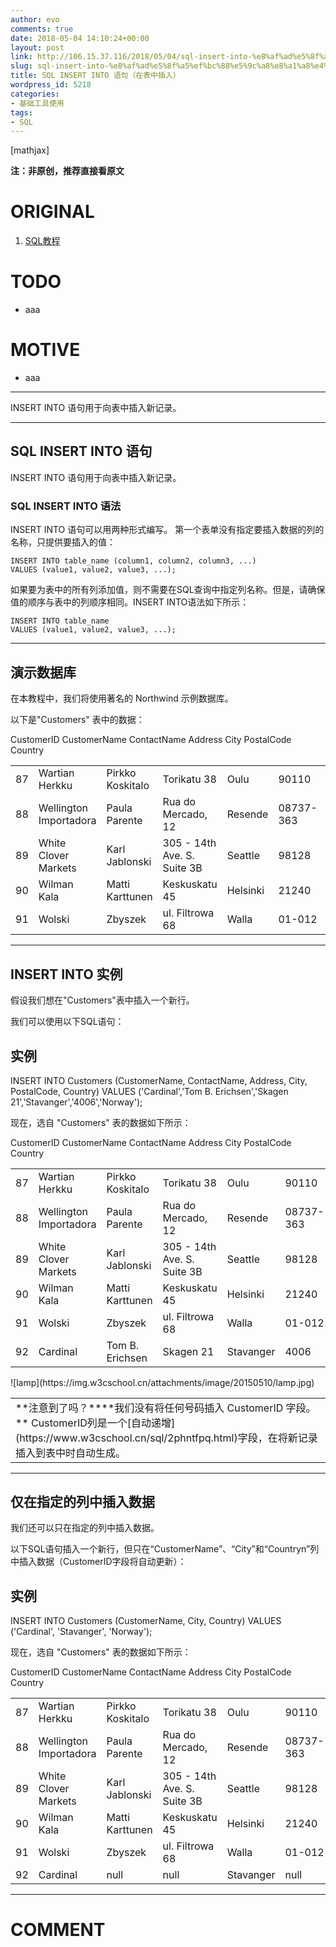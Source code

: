 ```yaml
---
author: evo
comments: true
date: 2018-05-04 14:10:24+00:00
layout: post
link: http://106.15.37.116/2018/05/04/sql-insert-into-%e8%af%ad%e5%8f%a5%ef%bc%88%e5%9c%a8%e8%a1%a8%e4%b8%ad%e6%8f%92%e5%85%a5%ef%bc%89/
slug: sql-insert-into-%e8%af%ad%e5%8f%a5%ef%bc%88%e5%9c%a8%e8%a1%a8%e4%b8%ad%e6%8f%92%e5%85%a5%ef%bc%89
title: SQL INSERT INTO 语句（在表中插入）
wordpress_id: 5218
categories:
- 基础工具使用
tags:
- SQL
---
```


<!-- more -->

[mathjax]

**注：非原创，推荐直接看原文**


# ORIGINAL





 	
  1. [SQL教程](https://www.w3cschool.cn/sql/)




# TODO





 	
  * aaa




# MOTIVE





 	
  * aaa





* * *




INSERT INTO 语句用于向表中插入新记录。






* * *





## SQL INSERT INTO 语句


INSERT INTO 语句用于向表中插入新记录。


### SQL INSERT INTO 语法


INSERT INTO 语句可以用两种形式编写。
第一个表单没有指定要插入数据的列的名称，只提供要插入的值：

    
    INSERT INTO table_name (column1, column2, column3, ...)
    VALUES (value1, value2, value3, ...);


如果要为表中的所有列添加值，则不需要在SQL查询中指定列名称。但是，请确保值的顺序与表中的列顺序相同。INSERT INTO语法如下所示：

    
    INSERT INTO table_name
    VALUES (value1, value2, value3, ...);






* * *





## 演示数据库


在本教程中，我们将使用著名的 Northwind 示例数据库。

以下是"Customers" 表中的数据：
<table class="reference notranslate " >
<tbody >
<tr >
CustomerID
CustomerName
ContactName
Address
City
PostalCode
Country
</tr>
<tr >

<td >87
</td>

<td >Wartian Herkku
</td>

<td >Pirkko Koskitalo
</td>

<td >Torikatu 38
</td>

<td >Oulu
</td>

<td >90110
</td>

<td >Finland
</td>
</tr>
<tr >

<td >88
</td>

<td >Wellington Importadora
</td>

<td >Paula Parente
</td>

<td >Rua do Mercado, 12
</td>

<td >Resende
</td>

<td >08737-363
</td>

<td >Brazil
</td>
</tr>
<tr >

<td >89
</td>

<td >White Clover Markets
</td>

<td >Karl Jablonski
</td>

<td >305 - 14th Ave. S. Suite 3B
</td>

<td >Seattle
</td>

<td >98128
</td>

<td >USA
</td>
</tr>
<tr >

<td >90
</td>

<td >Wilman Kala
</td>

<td >Matti Karttunen
</td>

<td >Keskuskatu 45
</td>

<td >Helsinki
</td>

<td >21240
</td>

<td >Finland
</td>
</tr>
<tr >

<td >91
</td>

<td >Wolski
</td>

<td >Zbyszek
</td>

<td >ul. Filtrowa 68
</td>

<td >Walla
</td>

<td >01-012
</td>

<td >Poland
</td>
</tr>
</tbody>
</table>




* * *





## INSERT INTO 实例


假设我们想在"Customers"表中插入一个新行。

我们可以使用以下SQL语句：





## 实例




INSERT INTO Customers (CustomerName, ContactName, Address, City, PostalCode, Country)
VALUES ('Cardinal','Tom B. Erichsen','Skagen 21','Stavanger','4006','Norway');





现在，选自 "Customers" 表的数据如下所示：
<table class="reference notranslate " >
<tbody >
<tr >
CustomerID
CustomerName
ContactName
Address
City
PostalCode
Country
</tr>
<tr >

<td >87
</td>

<td >Wartian Herkku
</td>

<td >Pirkko Koskitalo
</td>

<td >Torikatu 38
</td>

<td >Oulu
</td>

<td >90110
</td>

<td >Finland
</td>
</tr>
<tr >

<td >88
</td>

<td >Wellington Importadora
</td>

<td >Paula Parente
</td>

<td >Rua do Mercado, 12
</td>

<td >Resende
</td>

<td >08737-363
</td>

<td >Brazil
</td>
</tr>
<tr >

<td >89
</td>

<td >White Clover Markets
</td>

<td >Karl Jablonski
</td>

<td >305 - 14th Ave. S. Suite 3B
</td>

<td >Seattle
</td>

<td >98128
</td>

<td >USA
</td>
</tr>
<tr >

<td >90
</td>

<td >Wilman Kala
</td>

<td >Matti Karttunen
</td>

<td >Keskuskatu 45
</td>

<td >Helsinki
</td>

<td >21240
</td>

<td >Finland
</td>
</tr>
<tr >

<td >91
</td>

<td >Wolski
</td>

<td >Zbyszek
</td>

<td >ul. Filtrowa 68
</td>

<td >Walla
</td>

<td >01-012
</td>

<td >Poland
</td>
</tr>
<tr >

<td >92
</td>

<td >Cardinal
</td>

<td >Tom B. Erichsen
</td>

<td >Skagen 21
</td>

<td >Stavanger
</td>

<td >4006
</td>

<td >Norway
</td>
</tr>
</tbody>
</table>

<table class="lamp" >
<tbody >
<tr >
![lamp](https://img.w3cschool.cn/attachments/image/20150510/lamp.jpg)

<td >**注意到了吗？****我们没有将任何号码插入 CustomerID 字段。**
CustomerID列是一个[自动递增](https://www.w3cschool.cn/sql/2phntfpq.html)字段，在将新记录插入到表中时自动生成。
</td>
</tr>
</tbody>
</table>




* * *





## 仅在指定的列中插入数据


我们还可以只在指定的列中插入数据。

以下SQL语句插入一个新行，但只在“CustomerName”、“City”和“Countryn”列中插入数据（CustomerID字段将自动更新）：





## 实例




INSERT INTO Customers (CustomerName, City, Country)
VALUES ('Cardinal', 'Stavanger', 'Norway');





现在，选自 "Customers" 表的数据如下所示：
<table class="reference notranslate " >
<tbody >
<tr >
CustomerID
CustomerName
ContactName
Address
City
PostalCode
Country
</tr>
<tr >

<td >87
</td>

<td >Wartian Herkku
</td>

<td >Pirkko Koskitalo
</td>

<td >Torikatu 38
</td>

<td >Oulu
</td>

<td >90110
</td>

<td >Finland
</td>
</tr>
<tr >

<td >88
</td>

<td >Wellington Importadora
</td>

<td >Paula Parente
</td>

<td >Rua do Mercado, 12
</td>

<td >Resende
</td>

<td >08737-363
</td>

<td >Brazil
</td>
</tr>
<tr >

<td >89
</td>

<td >White Clover Markets
</td>

<td >Karl Jablonski
</td>

<td >305 - 14th Ave. S. Suite 3B
</td>

<td >Seattle
</td>

<td >98128
</td>

<td >USA
</td>
</tr>
<tr >

<td >90
</td>

<td >Wilman Kala
</td>

<td >Matti Karttunen
</td>

<td >Keskuskatu 45
</td>

<td >Helsinki
</td>

<td >21240
</td>

<td >Finland
</td>
</tr>
<tr >

<td >91
</td>

<td >Wolski
</td>

<td >Zbyszek
</td>

<td >ul. Filtrowa 68
</td>

<td >Walla
</td>

<td >01-012
</td>

<td >Poland
</td>
</tr>
<tr >

<td >92
</td>

<td >Cardinal
</td>

<td >null
</td>

<td >null
</td>

<td >Stavanger
</td>

<td >null
</td>

<td >Norway
</td>
</tr>
</tbody>
</table>






















* * *





# COMMENT



